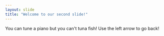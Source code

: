 ```yaml
---
layout: slide
title: "Welcome to our second slide!"
---
```

You can tune a piano but you can't tuna fish!
Use the left arrow to go back!
